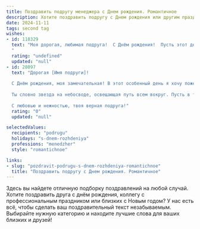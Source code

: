 ```yaml
---
title: Поздравить подругу менеджера c Днем рождения. Романтичное
description: Хотите поздравить подругу c Днем рождения или другим праздником? Наш ИИ создаст незабываемое поздравление, а вы обязательно выделитесь среди других.  
date: 2024-11-11
tags: second tag
wishes:
- id: 118329
  text: "Моя дорогая, любимая подруга!  С Днём рождения!  Пусть этот день будет наполнен счастьем, любовью и радостью, как яркий, солнечный рассвет.  Ты – удивительная женщина, талантливый менеджер, и просто прекрасный человек.  Желаю тебе, чтобы все твои мечты сбывались, как в самых красивых романтических фильмах, а каждый день приносил новые победы и вдохновение.  Пусть твои глаза всегда светятся от счастья, а сердце бьется в такт с мечтой.  С днём рождения, моя дорогая!
  "
  rating: "undefined"
  updated: "null"
- id: 28097
  text: "Дорогая [Имя подруги]!
  
  С Днём рождения, моя замечательная! В этот особенный день я хочу пожелать тебе ярких мечтаний и смелых свершений. Как настоящий менеджер, ты умеешь организовать не только дела, но и моменты счастья. Пусть каждый день твоей жизни будет насыщен радостью и любовью, а профессиональные успехи сопутствуют твоим стремлениям.
  
  Ты словно звезда на небосводе, освещающая путь всем вокруг. Пусть в твоем сердце всегда цветет весна, а рядом будут верные друзья и поддержка. Желаю, чтобы жизнь дарила тебе только самые приятные сюрпризы и романтические мгновения.
  
  С любовью и нежностью, твоя верная подруга!"
  rating: "0"
  updated: "null"

selectedValues:
  recipients: "podrugu"
  holidays: "s-dnem-rozhdeniya"
  professions: "menedzher"
  style: "romantichnoe"

links:
- slug: "pozdravit-podrugu-s-dnem-rozhdeniya-romantichnoe"
  title: "Поздравить подругу c Днем рождения. Романтичное"
---
```


Здесь вы найдете отличную подборку поздравлений на любой случай. 
Хотите поздравить друга с днём рождения, коллегу с профессиональным праздником или близких с Новым годом? У нас есть всё, чтобы сделать ваш поздравительный текст незабываемым. Выбирайте нужную категорию и находите лучшие слова для ваших близких и друзей!
